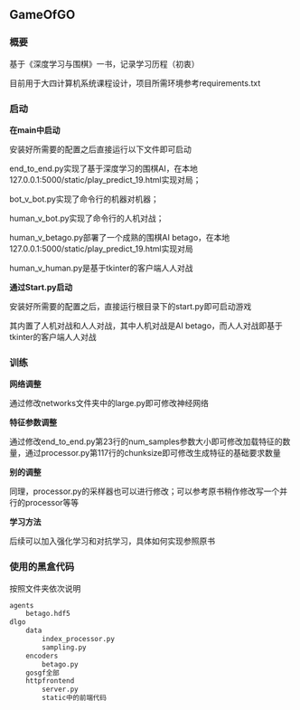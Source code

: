 ## GameOfGO
### 概要

 基于《深度学习与围棋》一书，记录学习历程（初衷）

目前用于大四计算机系统课程设计，项目所需环境参考requirements.txt

### 启动

**在main中启动**

安装好所需要的配置之后直接运行以下文件即可启动

end_to_end.py实现了基于深度学习的围棋AI，在本地127.0.0.1:5000/static/play_predict_19.html实现对局；

bot_v_bot.py实现了命令行的机器对机器；

human_v_bot.py实现了命令行的人机对战；

human_v_betago.py部署了一个成熟的围棋AI betago，在本地127.0.0.1:5000/static/play_predict_19.html实现对局

human_v_human.py是基于tkinter的客户端人人对战

**通过Start.py启动**

安装好所需要的配置之后，直接运行根目录下的start.py即可启动游戏

其内置了人机对战和人人对战，其中人机对战是AI betago，而人人对战即基于tkinter的客户端人人对战

### 训练

**网络调整**

通过修改networks文件夹中的large.py即可修改神经网络

**特征参数调整**

通过修改end_to_end.py第23行的num_samples参数大小即可修改加载特征的数量，通过processor.py第117行的chunksize即可修改生成特征的基础要求数量

**别的调整**

同理，processor.py的采样器也可以进行修改；可以参考原书稍作修改写一个并行的processor等等

**学习方法**

后续可以加入强化学习和对抗学习，具体如何实现参照原书

### 使用的黑盒代码

按照文件夹依次说明

```python
agents
	betago.hdf5
dlgo
	data
    	index_processor.py
        sampling.py
    encoders
    	betago.py
    gosgf全部
    httpfrontend
    	server.py
        static中的前端代码
```



